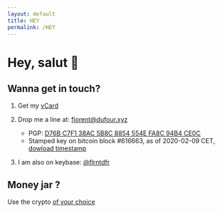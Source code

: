 ```yaml
---
layout: default
title: HEY
permalink: /HEY
---
```


# Hey, salut 👋

## Wanna get in touch?

1. Get my [vCard](/HEY/vcard)

1. Drop me a line at: [florent@dufour.xyz](mailto:florent@dufour.xyz)
    - PGP: [D76B C7F1 38AC 5B8C 8854 554E FA8C 94B4 CE0C]({{site.baseurl}}/assets/text/florentdotdufouratxyz.asc.txt)
    - Stamped key on bitcoin block #616663, as of 2020-02-09 CET, [dowload timestamp]({{site.baseurl}}/assets/binary/florentdotdufouratxyz.asc.txt.ots)

1. I am also on keybase: [@flrntdfr](https://keybase.io/flrntdfr)

## Money jar ?

Use the crypto [of your choice](/HEY/crypto)
